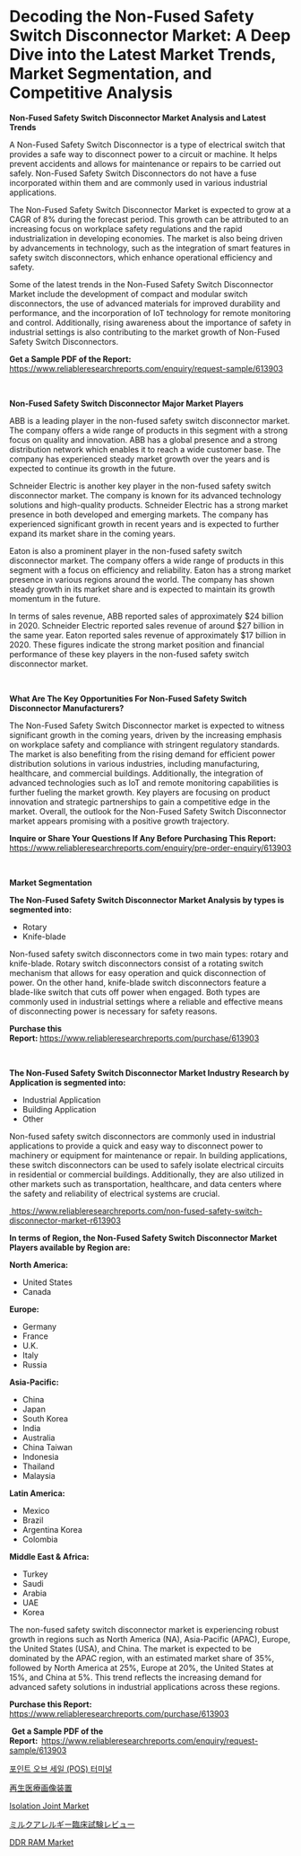 <p><h1>Decoding the Non-Fused Safety Switch Disconnector Market: A Deep Dive into the Latest Market Trends, Market Segmentation, and Competitive Analysis</h1></p><p><strong>Non-Fused Safety Switch Disconnector Market Analysis and Latest Trends</strong></p>
<p><p>A Non-Fused Safety Switch Disconnector is a type of electrical switch that provides a safe way to disconnect power to a circuit or machine. It helps prevent accidents and allows for maintenance or repairs to be carried out safely. Non-Fused Safety Switch Disconnectors do not have a fuse incorporated within them and are commonly used in various industrial applications.</p><p>The Non-Fused Safety Switch Disconnector Market is expected to grow at a CAGR of 8% during the forecast period. This growth can be attributed to an increasing focus on workplace safety regulations and the rapid industrialization in developing economies. The market is also being driven by advancements in technology, such as the integration of smart features in safety switch disconnectors, which enhance operational efficiency and safety.</p><p>Some of the latest trends in the Non-Fused Safety Switch Disconnector Market include the development of compact and modular switch disconnectors, the use of advanced materials for improved durability and performance, and the incorporation of IoT technology for remote monitoring and control. Additionally, rising awareness about the importance of safety in industrial settings is also contributing to the market growth of Non-Fused Safety Switch Disconnectors.</p></p>
<p><strong>Get a Sample PDF of the Report:&nbsp;</strong> <a href="https://www.reliableresearchreports.com/enquiry/request-sample/613903">https://www.reliableresearchreports.com/enquiry/request-sample/613903</a></p>
<p>&nbsp;</p>
<p><strong>Non-Fused Safety Switch Disconnector Major Market Players</strong></p>
<p><p>ABB is a leading player in the non-fused safety switch disconnector market. The company offers a wide range of products in this segment with a strong focus on quality and innovation. ABB has a global presence and a strong distribution network which enables it to reach a wide customer base. The company has experienced steady market growth over the years and is expected to continue its growth in the future.</p><p>Schneider Electric is another key player in the non-fused safety switch disconnector market. The company is known for its advanced technology solutions and high-quality products. Schneider Electric has a strong market presence in both developed and emerging markets. The company has experienced significant growth in recent years and is expected to further expand its market share in the coming years.</p><p>Eaton is also a prominent player in the non-fused safety switch disconnector market. The company offers a wide range of products in this segment with a focus on efficiency and reliability. Eaton has a strong market presence in various regions around the world. The company has shown steady growth in its market share and is expected to maintain its growth momentum in the future.</p><p>In terms of sales revenue, ABB reported sales of approximately $24 billion in 2020. Schneider Electric reported sales revenue of around $27 billion in the same year. Eaton reported sales revenue of approximately $17 billion in 2020. These figures indicate the strong market position and financial performance of these key players in the non-fused safety switch disconnector market.</p></p>
<p>&nbsp;</p>
<p><strong>What Are The Key Opportunities For Non-Fused Safety Switch Disconnector Manufacturers?</strong></p>
<p><p>The Non-Fused Safety Switch Disconnector market is expected to witness significant growth in the coming years, driven by the increasing emphasis on workplace safety and compliance with stringent regulatory standards. The market is also benefiting from the rising demand for efficient power distribution solutions in various industries, including manufacturing, healthcare, and commercial buildings. Additionally, the integration of advanced technologies such as IoT and remote monitoring capabilities is further fueling the market growth. Key players are focusing on product innovation and strategic partnerships to gain a competitive edge in the market. Overall, the outlook for the Non-Fused Safety Switch Disconnector market appears promising with a positive growth trajectory.</p></p>
<p><strong>Inquire or Share Your Questions If Any Before Purchasing This Report:</strong> <a href="https://www.reliableresearchreports.com/enquiry/pre-order-enquiry/613903">https://www.reliableresearchreports.com/enquiry/pre-order-enquiry/613903</a></p>
<p>&nbsp;</p>
<p><strong>Market Segmentation</strong></p>
<p><strong>The Non-Fused Safety Switch Disconnector Market Analysis by types is segmented into:</strong></p>
<p><ul><li>Rotary</li><li>Knife-blade</li></ul></p>
<p><p>Non-fused safety switch disconnectors come in two main types: rotary and knife-blade. Rotary switch disconnectors consist of a rotating switch mechanism that allows for easy operation and quick disconnection of power. On the other hand, knife-blade switch disconnectors feature a blade-like switch that cuts off power when engaged. Both types are commonly used in industrial settings where a reliable and effective means of disconnecting power is necessary for safety reasons.</p></p>
<p><strong>Purchase this Report:&nbsp;</strong><a href="https://www.reliableresearchreports.com/purchase/613903">https://www.reliableresearchreports.com/purchase/613903</a></p>
<p>&nbsp;</p>
<p><strong>The Non-Fused Safety Switch Disconnector Market Industry Research by Application is segmented into:</strong></p>
<p><ul><li>Industrial Application</li><li>Building Application</li><li>Other</li></ul></p>
<p><p>Non-fused safety switch disconnectors are commonly used in industrial applications to provide a quick and easy way to disconnect power to machinery or equipment for maintenance or repair. In building applications, these switch disconnectors can be used to safely isolate electrical circuits in residential or commercial buildings. Additionally, they are also utilized in other markets such as transportation, healthcare, and data centers where the safety and reliability of electrical systems are crucial.</p></p>
<p><a href="https://www.reliableresearchreports.com/non-fused-safety-switch-disconnector-market-r613903">&nbsp;https://www.reliableresearchreports.com/non-fused-safety-switch-disconnector-market-r613903</a></p>
<p><strong>In terms of Region, the Non-Fused Safety Switch Disconnector Market Players available by Region are:</strong></p>
<p>
    <p> <strong> North America: </strong>
        <ul>
            <li>United States</li>
            <li>Canada</li>
        </ul>
        </p> 
    <p> <strong> Europe: </strong>
        <ul>
            <li>Germany</li>
            <li>France</li>
            <li>U.K.</li>
            <li>Italy</li>
            <li>Russia</li>
        </ul>
        </p> 
    <p> <strong> Asia-Pacific: </strong>
        <ul>
            <li>China</li>
            <li>Japan</li>
            <li>South Korea</li>
            <li>India</li>
            <li>Australia</li>
            <li>China Taiwan</li>
            <li>Indonesia</li>
            <li>Thailand</li>
            <li>Malaysia</li>
        </ul>
        </p> 
    <p> <strong> Latin America: </strong>
        <ul>
            <li>Mexico</li>
            <li>Brazil</li>
            <li>Argentina Korea</li>
            <li>Colombia</li>
        </ul>
        </p> 
    <p> <strong> Middle East & Africa: </strong>
        <ul>
            <li>Turkey</li>
            <li>Saudi</li>
            <li>Arabia</li>
            <li>UAE</li>
            <li>Korea</li>
        </ul>
    </p>
    </p>
<p><p>The non-fused safety switch disconnector market is experiencing robust growth in regions such as North America (NA), Asia-Pacific (APAC), Europe, the United States (USA), and China. The market is expected to be dominated by the APAC region, with an estimated market share of 35%, followed by North America at 25%, Europe at 20%, the United States at 15%, and China at 5%. This trend reflects the increasing demand for advanced safety solutions in industrial applications across these regions.</p></p>
<p><strong>Purchase this Report: </strong><a href="https://www.reliableresearchreports.com/purchase/613903">https://www.reliableresearchreports.com/purchase/613903</a></p>
<p>&nbsp;<strong>Get a Sample PDF of the Report:&nbsp;&nbsp;</strong><a href="https://www.reliableresearchreports.com/enquiry/request-sample/613903">https://www.reliableresearchreports.com/enquiry/request-sample/613903</a></p>
<p><strong></strong></p>
<p><p><a href="https://medium.com/@emmareed1901/%ED%8F%AC%EC%9D%B8%ED%8A%B8-%EC%98%A4%EB%B8%8C-%EC%84%B8%EC%9D%BC-pos-%EB%8B%A8%EB%A7%90%EA%B8%B0-%EC%8B%9C%EC%9E%A5-%EB%B6%84%EC%84%9D-%EB%B0%8F-2024%EB%85%84%EB%B6%80%ED%84%B0-2031%EB%85%84%EA%B9%8C%EC%A7%80%EC%9D%98-%ED%81%AC%EA%B8%B0-%EC%98%88%EC%B8%A1-04dd19ccb81e">포인트 오브 세일 (POS) 터미널</a></p><p><a href="https://github.com/jkjreqjscoxx7/Market-Research-Report-List-2/blob/main/652386299567.md">再生医療画像装置</a></p><p><a href="https://github.com/lbird53714/Market-Research-Report-List-4/blob/main/isolation-joint-market.md">Isolation Joint Market</a></p><p><a href="https://github.com/hilmi-2a/Market-Research-Report-List-1/blob/main/856101699568.md">ミルクアレルギー臨床試験レビュー</a></p><p><a href="https://issuu.com/reportprime-2/docs/ddr-ram-market-size-2030.pptx">DDR RAM Market</a></p></p>